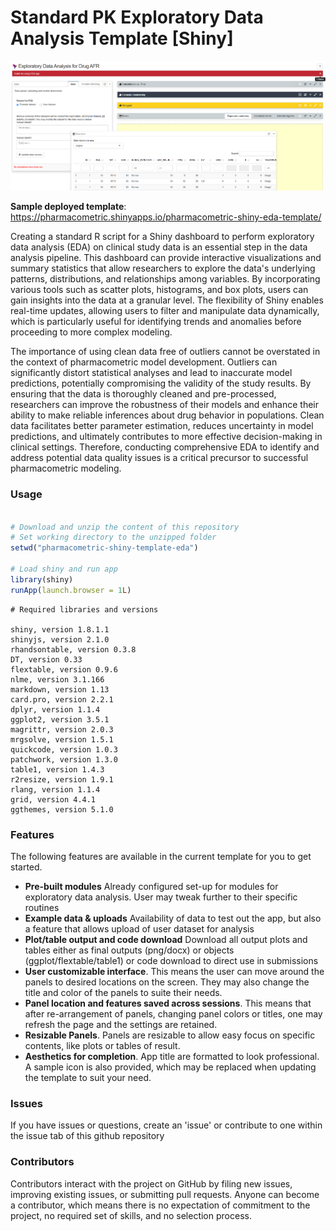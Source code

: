 # Standard PK Exploratory Data Analysis Template [Shiny]

<img src="www/preview3.png">


__Sample deployed template__: https://pharmacometric.shinyapps.io/pharmacometric-shiny-eda-template/

Creating a standard R script for a Shiny dashboard to perform exploratory data analysis (EDA) on clinical study data is an essential step in the data analysis pipeline. This dashboard can provide interactive visualizations and summary statistics that allow researchers to explore the data's underlying patterns, distributions, and relationships among variables. By incorporating various tools such as scatter plots, histograms, and box plots, users can gain insights into the data at a granular level. The flexibility of Shiny enables real-time updates, allowing users to filter and manipulate data dynamically, which is particularly useful for identifying trends and anomalies before proceeding to more complex modeling.

The importance of using clean data free of outliers cannot be overstated in the context of pharmacometric model development. Outliers can significantly distort statistical analyses and lead to inaccurate model predictions, potentially compromising the validity of the study results. By ensuring that the data is thoroughly cleaned and pre-processed, researchers can improve the robustness of their models and enhance their ability to make reliable inferences about drug behavior in populations. Clean data facilitates better parameter estimation, reduces uncertainty in model predictions, and ultimately contributes to more effective decision-making in clinical settings. Therefore, conducting comprehensive EDA to identify and address potential data quality issues is a critical precursor to successful pharmacometric modeling.

### Usage 
```r

# Download and unzip the content of this repository
# Set working directory to the unzipped folder
setwd("pharmacometric-shiny-template-eda")

# Load shiny and run app
library(shiny)
runApp(launch.browser = 1L)

```


```
# Required libraries and versions

shiny, version 1.8.1.1
shinyjs, version 2.1.0
rhandsontable, version 0.3.8
DT, version 0.33
flextable, version 0.9.6
nlme, version 3.1.166
markdown, version 1.13
card.pro, version 2.2.1
dplyr, version 1.1.4
ggplot2, version 3.5.1
magrittr, version 2.0.3
mrgsolve, version 1.5.1
quickcode, version 1.0.3
patchwork, version 1.3.0
table1, version 1.4.3
r2resize, version 1.9.1
rlang, version 1.1.4
grid, version 4.4.1
ggthemes, version 5.1.0
```
### Features

The following features are available in the current template for you to get started.

 - __Pre-built modules__ Already configured set-up for modules for exploratory data analysis. User may tweak further to their specific routines
 - __Example data & uploads__ Availability of data to test out the app, but also a feature that allows upload of user dataset for analysis
 - __Plot/table output and code download__ Download all output plots and tables either as final outputs (png/docx) or objects (ggplot/flextable/table1) or code download to direct use in submissions
 - __User customizable interface__. This means the user can move around the panels to desired locations on the screen. They may also change the title and color of the panels to suite their needs. 
 - __Panel location and features saved across sessions__. This means that after re-arrangement of panels, changing panel colors or titles, one may refresh the page and the settings are retained.
 - __Resizable Panels__. Panels are resizable to allow easy focus on specific contents, like plots or tables of result.
 - __Aesthetics for completion__. App title are formatted to look professional. A sample icon is also provided, which may be replaced when updating the template to suit your need.
 
 
 
### Issues

If you have issues or questions, create an 'issue' or contribute to one within the issue tab of this github repository


### Contributors

Contributors interact with the project on GitHub by filing new issues, improving existing issues, or submitting pull requests. Anyone can become a contributor, which means there is no expectation of commitment to the project, no required set of skills, and no selection process.
